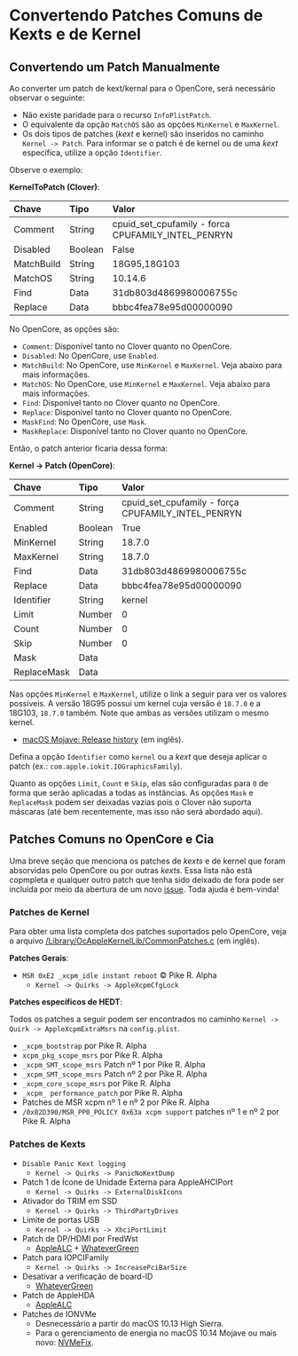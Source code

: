 # Convertendo Patches Comuns de Kexts e de Kernel

## Convertendo um Patch Manualmente

Ao converter um patch de kext/kernal para o OpenCore, será necessário observar o seguinte:

* Não existe paridade para o recurso `InfoPlistPatch`.
* O equivalente da opção `MatchOS` são as opções `MinKernel` e `MaxKernel`.
* Os dois tipos de patches (*kext* e kernel) são inseridos no caminho `Kernel -> Patch`. Para informar se o patch é de kernel ou de uma *kext* específica, utilize a opção `Identifier`.

Observe o exemplo:

**KernelToPatch (Clover)**:

| Chave | Tipo | Valor |
| :--- | :--- | :--- |
| Comment | String | cpuid\_set_cpufamily - forca CPUFAMILY\_INTEL_PENRYN |
| Disabled | Boolean | False |
| MatchBuild | String | 18G95,18G103 |
| MatchOS | String | 10.14.6 |
| Find | Data | 31db803d4869980006755c |
| Replace | Data | bbbc4fea78e95d00000090 |

No OpenCore, as opções são:

* `Comment`: Disponível tanto no Clover quanto no OpenCore.
* `Disabled`: No OpenCore, use `Enabled`.
* `MatchBuild`: No OpenCore, use `MinKernel` e `MaxKernel`. Veja abaixo para mais informações.
* `MatchOS`: No OpenCore, use `MinKernel` e `MaxKernel`. Veja abaixo para mais informações.
* `Find`: Disponível tanto no Clover quanto no OpenCore.
* `Replace`: Disponível tanto no Clover quanto no OpenCore.
* `MaskFind`: No OpenCore, use `Mask`.
* `MaskReplace`: Disponível tanto no Clover quanto no OpenCore.

Então, o patch anterior ficaria dessa forma:

**Kernel -> Patch (OpenCore)**:

| Chave | Tipo | Valor |
| :--- | :--- | :--- |
| Comment | String | cpuid\_set_cpufamily - força CPUFAMILY\_INTEL_PENRYN |
| Enabled | Boolean | True |
| MinKernel | String | 18.7.0 |
| MaxKernel | String | 18.7.0 |
| Find | Data | 31db803d4869980006755c |
| Replace | Data | bbbc4fea78e95d00000090 |
| Identifier | String | kernel |
| Limit | Number | 0 |
| Count | Number | 0 |
| Skip | Number | 0 |
| Mask | Data | |
| ReplaceMask | Data | |

Nas opções `MinKernel` e `MaxKernel`, utilize o link a seguir para ver os valores possíveis. A versão 18G95 possui um kernel cuja versão é `18.7.0` e a 18G103, `18.7.0` também. Note que ambas as versões utilizam o mesmo kernel.

* [macOS Mojave: Release history](https://en.wikipedia.org/wiki/MacOS_Mojave#Release_history) (em inglês).

Defina a opção `Identifier` como `kernel` ou a *kext* que deseja aplicar o patch (ex.: `com.apple.iokit.IOGraphicsFamily`).

Quanto as opções `Limit`, `Count` e `Skip`, elas são configuradas para `0` de forma que serão aplicadas a todas as instâncias. As opções `Mask` e `ReplaceMask` podem ser deixadas vazias pois o Clover não suporta máscaras (até bem recentemente, mas isso não será abordado aqui).

## Patches Comuns no OpenCore e Cia

Uma breve seção que menciona os patches de *kexts* e de kernel que foram absorvidas pelo OpenCore ou por outras *kexts*. Essa lista não está copmpleta e qualquer outro patch que tenha sido deixado de fora pode ser incluída por meio da abertura de um novo [issue](https://github.com/deomkds/OpenCore-Vanilla-Desktop-Guide/issues). Toda ajuda é bem-vinda!

### Patches de Kernel

Para obter uma lista completa dos patches suportados pelo OpenCore, veja o arquivo [/Library/OcAppleKernelLib/CommonPatches.c](https://github.com/acidanthera/OpenCorePkg/blob/master/Library/OcAppleKernelLib/CommonPatches.c) (em inglês).

**Patches Gerais**:

* `MSR 0xE2 _xcpm_idle instant reboot` © Pike R. Alpha
  * `Kernel -> Quirks -> AppleXcpmCfgLock`

**Patches específicos de HEDT**:

Todos os patches a seguir podem ser encontrados no caminho `Kernel -> Quirk -> AppleXcpmExtraMsrs` na `config.plist`.

* `_xcpm_bootstrap` por Pike R. Alpha
* `xcpm_pkg_scope_msrs` por Pike R. Alpha
* `_xcpm_SMT_scope_msrs` Patch nº 1 por Pike R. Alpha
* `_xcpm_SMT_scope_msrs` Patch nº 2 por Pike R. Alpha
* `_xcpm_core_scope_msrs` por Pike R. Alpha
* `_xcpm_ performance_patch` por Pike R. Alpha
* Patches de MSR xcpm nº 1 e nº 2 por Pike R. Alpha
* `/0x82D390/MSR_PP0_POLICY 0x63a xcpm support` patches nº 1 e nº 2 por Pike R. Alpha

### Patches de Kexts

* `Disable Panic Kext logging`
  * `Kernel -> Quirks -> PanicNoKextDump`
* Patch 1 de Ícone de Unidade Externa para AppleAHCIPort
  * `Kernel -> Quirks -> ExternalDiskIcons`
* Ativador do TRIM em SSD
  * `Kernel -> Quirks -> ThirdPartyDrives`
* Limite de portas USB
  * `Kernel -> Quirks -> XhciPortLimit`
* Patch de DP/HDMI por FredWst
  * [AppleALC](https://github.com/acidanthera/AppleALC/releases) + [WhateverGreen](https://github.com/acidanthera/whatevergreen/releases)
* Patch para IOPCIFamily
  * `Kernel -> Quirks -> IncreasePciBarSize`
* Desativar a verificação de board-ID
  * [WhateverGreen](https://github.com/acidanthera/whatevergreen/releases)
* Patch de AppleHDA
  * [AppleALC](https://github.com/acidanthera/AppleALC/releases)
* Patches de IONVMe
  * Desnecessário a partir do macOS 10.13 High Sierra.
  * Para o gerenciamento de energia no macOS 10.14 Mojave ou mais novo: [NVMeFix](https://github.com/acidanthera/NVMeFix/releases).
